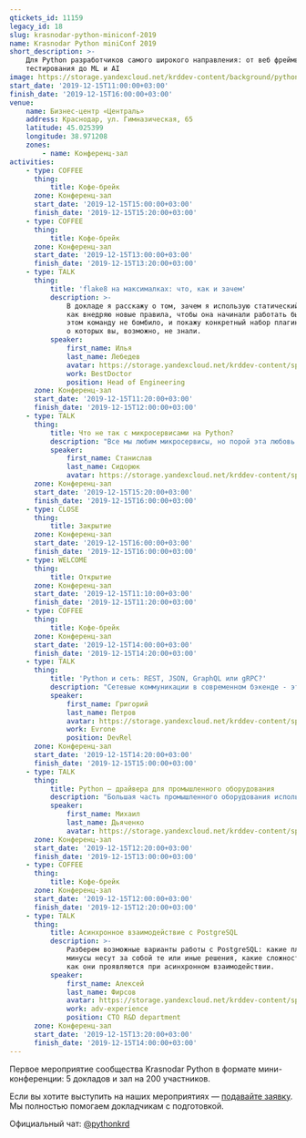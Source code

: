 ```yaml
---
qtickets_id: 11159
legacy_id: 18
slug: krasnodar-python-miniconf-2019
name: Krasnodar Python miniConf 2019
short_description: >-
    Для Python разработчиков самого широкого направления: от веб фреймворков и
    тестирования до ML и AI
image: https://storage.yandexcloud.net/krddev-content/background/python.jpg
start_date: '2019-12-15T11:00:00+03:00'
finish_date: '2019-12-15T16:00:00+03:00'
venue:
    name: Бизнес-центр «Централь»
    address: Краснодар, ул. Гимназическая, 65
    latitude: 45.025399
    longitude: 38.971208
    zones:
        - name: Конференц-зал
activities:
    - type: COFFEE
      thing:
          title: Кофе-брейк
      zone: Конференц-зал
      start_date: '2019-12-15T15:00:00+03:00'
      finish_date: '2019-12-15T15:20:00+03:00'
    - type: COFFEE
      thing:
          title: Кофе-брейк
      zone: Конференц-зал
      start_date: '2019-12-15T13:00:00+03:00'
      finish_date: '2019-12-15T13:20:00+03:00'
    - type: TALK
      thing:
          title: 'flake8 на максималках: что, как и зачем'
          description: >-
              В докладе я расскажу о том, зачем я использую статический анализ кода,
              как внедряю новые правила, чтобы она начинали работать быстро, но при
              этом команду не бомбило, и покажу конкретный набор плагинов для flake8,
              о которых вы, возможно, не знали.
          speaker:
              first_name: Илья
              last_name: Лебедев
              avatar: https://storage.yandexcloud.net/krddev-content/speakers/ilya-lebedev.jpg
              work: BestDoctor
              position: Head of Engineering
      zone: Конференц-зал
      start_date: '2019-12-15T11:20:00+03:00'
      finish_date: '2019-12-15T12:00:00+03:00'
    - type: TALK
      thing:
          title: Что не так с микросервисами на Python?
          description: "Все мы любим микросервисы, но порой эта любовь несёт лишь боль и разочарование.\r\n\r\nВ докладе Станислав расскажет о своих поисках серебряной пули при переходе к микросервисной архитектуре, проблеме выбора в Python и чем всё это закончилось."
          speaker:
              first_name: Станислав
              last_name: Сидорюк
              avatar: https://storage.yandexcloud.net/krddev-content/speakers/stas-sidorchuk.jpg
      zone: Конференц-зал
      start_date: '2019-12-15T15:20:00+03:00'
      finish_date: '2019-12-15T16:00:00+03:00'
    - type: CLOSE
      thing:
          title: Закрытие
      zone: Конференц-зал
      start_date: '2019-12-15T16:00:00+03:00'
      finish_date: '2019-12-15T16:00:00+03:00'
    - type: WELCOME
      thing:
          title: Открытие
      zone: Конференц-зал
      start_date: '2019-12-15T11:10:00+03:00'
      finish_date: '2019-12-15T11:20:00+03:00'
    - type: COFFEE
      thing:
          title: Кофе-брейк
      zone: Конференц-зал
      start_date: '2019-12-15T14:00:00+03:00'
      finish_date: '2019-12-15T14:20:00+03:00'
    - type: TALK
      thing:
          title: 'Python и сеть: REST, JSON, GraphQL или gRPC?'
          description: "Сетевые коммуникации в современном бэкенде - это множество конкурирующих протоколов, стандартов и подходов. У нас есть \"REST\", который каждый разработчик реализует по-своему, есть пересекающиеся JSON Schema и Open API, есть JSON API, GraphQL, gRPC и много чего еще.\r\n\r\nБольшинство Python приложений начинает свое сетевое общение с REST.  \r\nПо мере развития разработчику приходится отвечать на мелкие, но важные вопросы: как передавать дату и время, большие объемы данных, обеспечивать авторизацию и так далее.\r\n\r\nВ докладе я расскажу про современные подходы коммуникаций Python backend приложений друг с другом и фронтендом, с какими сложностями мы боремся и что сейчас считается Pythonic."
          speaker:
              first_name: Григорий
              last_name: Петров
              avatar: https://storage.yandexcloud.net/krddev-content/speakers/grisha-petrov.jpg
              work: Evrone
              position: DevRel
      zone: Конференц-зал
      start_date: '2019-12-15T14:20:00+03:00'
      finish_date: '2019-12-15T15:00:00+03:00'
    - type: TALK
      thing:
          title: Python — драйвера для промышленного оборудования
          description: "Большая часть промышленного оборудования использует интерфейсы RS-232 и RS-485.\r\n\r\nВ докладе расскажу о них, как с ними работать и создавать драйвера на python.  \r\nРазберем физический уровень обмена данными с устройствами.  \r\nС какими сложностями сталкивался при разработке драйверов и как их решал."
          speaker:
              first_name: Михаил
              last_name: Дьяченко
              avatar: https://storage.yandexcloud.net/krddev-content/speakers/mick-diyachenko.jpg
      zone: Конференц-зал
      start_date: '2019-12-15T12:20:00+03:00'
      finish_date: '2019-12-15T13:00:00+03:00'
    - type: COFFEE
      thing:
          title: Кофе-брейк
      zone: Конференц-зал
      start_date: '2019-12-15T12:00:00+03:00'
      finish_date: '2019-12-15T12:20:00+03:00'
    - type: TALK
      thing:
          title: Асинхронное взаимодействие с PostgreSQL
          description: >-
              Разберем возможные варианты работы с PostgreSQL: какие плюсы и какие
              минусы несут за собой те или иные решения, какие сложности вносят ORM и
              как они проявляются при асинхронном взаимодействии.
          speaker:
              first_name: Алексей
              last_name: Фирсов
              avatar: https://storage.yandexcloud.net/krddev-content/speakers/aleks-firsov.jpg
              work: adv-experience
              position: CTO R&D department
      zone: Конференц-зал
      start_date: '2019-12-15T13:20:00+03:00'
      finish_date: '2019-12-15T14:00:00+03:00'
---
```


Первое мероприятие сообщества Krasnodar Python в формате мини-конференции: 5 докладов и зал на 200 участников.

Если вы хотите выступить на наших мероприятиях — [подавайте заявку](https://connect.yandex.ru/forms/5adc61cf6162d77e2714831c/). Мы полностью помогаем докладчикам с подготовкой.

Официальный чат: [@pythonkrd](https://t.me/pythonkrd)
